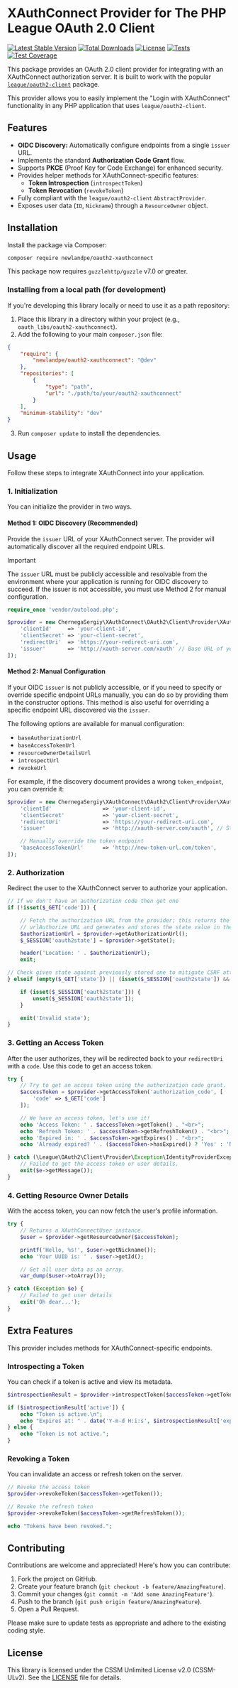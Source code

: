 # XAuthConnect Provider for The PHP League OAuth 2.0 Client

[![Latest Stable Version](https://img.shields.io/packagist/v/newlandpe/oauth2-xauthconnect.svg?label=Packagist&logo=packagist)](https://packagist.org/packages/newlandpe/oauth2-xauthconnect)
[![Total Downloads](https://img.shields.io/packagist/dt/newlandpe/oauth2-xauthconnect.svg?label=Downloads&logo=packagist)](https://packagist.org/packages/newlandpe/oauth2-xauthconnect)
[![License](https://img.shields.io/packagist/l/newlandpe/oauth2-xauthconnect.svg?label=Licence&logo=open-source-initiative)](https://packagist.org/packages/newlandpe/oauth2-xauthconnect)
[![Tests](https://img.shields.io/github/actions/workflow/status/newlandpe/oauth2-xauthconnect/phpunit.yml?label=Tests&logo=github)](https://github.com/newlandpe/oauth2-xauthconnect/actions/workflows/phpunit.yml)
[![Test Coverage](https://img.shields.io/codecov/c/github/newlandpe/oauth2-xauthconnect?label=Test%20Coverage&logo=codecov)](https://app.codecov.io/gh/newlandpe/oauth2-xauthconnect)

This package provides an OAuth 2.0 client provider for integrating with an XAuthConnect authorization server. It is built to work with the popular [`league/oauth2-client`](https://github.com/thephpleague/oauth2-client) package.

This provider allows you to easily implement the "Login with XAuthConnect" functionality in any PHP application that uses `league/oauth2-client`.

## Features

- **OIDC Discovery:** Automatically configure endpoints from a single `issuer` URL.
- Implements the standard **Authorization Code Grant** flow.
- Supports **PKCE** (Proof Key for Code Exchange) for enhanced security.
- Provides helper methods for XAuthConnect-specific features:
  - **Token Introspection** (`introspectToken`)
  - **Token Revocation** (`revokeToken`)
- Fully compliant with the `league/oauth2-client` `AbstractProvider`.
- Exposes user data (`ID`, `Nickname`) through a `ResourceOwner` object.

## Installation

Install the package via Composer:

```bash
composer require newlandpe/oauth2-xauthconnect
```

This package now requires `guzzlehttp/guzzle` v7.0 or greater.

### Installing from a local path (for development)

If you're developing this library locally or need to use it as a path repository:

1. Place this library in a directory within your project (e.g., `oauth_libs/oauth2-xauthconnect`).
2. Add the following to your main `composer.json` file:

```json
{
    "require": {
        "newlandpe/oauth2-xauthconnect": "@dev"
    },
    "repositories": [
        {
            "type": "path",
            "url": "./path/to/your/oauth2-xauthconnect"
        }
    ],
    "minimum-stability": "dev"
}
```

3. Run `composer update` to install the dependencies.

## Usage

Follow these steps to integrate XAuthConnect into your application.

### 1. Initialization

You can initialize the provider in two ways.

#### Method 1: OIDC Discovery (Recommended)

Provide the `issuer` URL of your XAuthConnect server. The provider will automatically discover all the required endpoint URLs.

> [!IMPORTANT]
> The `issuer` URL must be publicly accessible and resolvable from the environment where your application is running for OIDC discovery to succeed. If the issuer is not accessible, you must use Method 2 for manual configuration.

```php
require_once 'vendor/autoload.php';

$provider = new ChernegaSergiy\XAuthConnect\OAuth2\Client\Provider\XAuthConnect([
    'clientId'     => 'your-client-id',
    'clientSecret' => 'your-client-secret',
    'redirectUri'  => 'https://your-redirect-uri.com',
    'issuer'       => 'http://xauth-server.com/xauth' // Base URL of your XAuthConnect server
]);
```

#### Method 2: Manual Configuration

If your OIDC `issuer` is not publicly accessible, or if you need to specify or override specific endpoint URLs manually, you can do so by providing them in the constructor options. This method is also useful for overriding a specific endpoint URL discovered via the `issuer`.

The following options are available for manual configuration:

- `baseAuthorizationUrl`
- `baseAccessTokenUrl`
- `resourceOwnerDetailsUrl`
- `introspectUrl`
- `revokeUrl`

For example, if the discovery document provides a wrong `token_endpoint`, you can override it:

```php
$provider = new ChernegaSergiy\XAuthConnect\OAuth2\Client\Provider\XAuthConnect([
    'clientId'                => 'your-client-id',
    'clientSecret'            => 'your-client-secret',
    'redirectUri'             => 'https://your-redirect-uri.com',
    'issuer'                  => 'http://xauth-server.com/xauth', // Still recommended

    // Manually override the token endpoint
    'baseAccessTokenUrl'      => 'http://new-token-url.com/token',
]);
```

### 2. Authorization

Redirect the user to the XAuthConnect server to authorize your application.

```php
// If we don't have an authorization code then get one
if (!isset($_GET['code'])) {

    // Fetch the authorization URL from the provider; this returns the
    // urlAuthorize URL and generates and stores the state value in the session.
    $authorizationUrl = $provider->getAuthorizationUrl();
    $_SESSION['oauth2state'] = $provider->getState();

    header('Location: ' . $authorizationUrl);
    exit;

// Check given state against previously stored one to mitigate CSRF attack
} elseif (empty($_GET['state']) || (isset($_SESSION['oauth2state']) && $_GET['state'] !== $_SESSION['oauth2state'])) {

    if (isset($_SESSION['oauth2state'])) {
        unset($_SESSION['oauth2state']);
    }

    exit('Invalid state');
}
```

### 3. Getting an Access Token

After the user authorizes, they will be redirected back to your `redirectUri` with a `code`. Use this code to get an access token.

```php
try {
    // Try to get an access token using the authorization code grant.
    $accessToken = $provider->getAccessToken('authorization_code', [
        'code' => $_GET['code']
    ]);

    // We have an access token, let's use it!
    echo 'Access Token: ' . $accessToken->getToken() . "<br>";
    echo 'Refresh Token: ' . $accessToken->getRefreshToken() . "<br>";
    echo 'Expired in: ' . $accessToken->getExpires() . "<br>";
    echo 'Already expired? ' . ($accessToken->hasExpired() ? 'Yes' : 'No') . "<br>";

} catch (\League\OAuth2\Client\Provider\Exception\IdentityProviderException $e) {
    // Failed to get the access token or user details.
    exit($e->getMessage());
}
```

### 4. Getting Resource Owner Details

With the access token, you can now fetch the user's profile information.

```php
try {
    // Returns a XAuthConnectUser instance.
    $user = $provider->getResourceOwner($accessToken);

    printf('Hello, %s!', $user->getNickname());
    echo 'Your UUID is: ' . $user->getId();

    // Get all user data as an array.
    var_dump($user->toArray());

} catch (Exception $e) {
    // Failed to get user details
    exit('Oh dear...');
}
```

## Extra Features

This provider includes methods for XAuthConnect-specific endpoints.

### Introspecting a Token

You can check if a token is active and view its metadata.

```php
$introspectionResult = $provider->introspectToken($accessToken->getToken());

if ($introspectionResult['active']) {
    echo "Token is active.\n";
    echo "Expires at: " . date('Y-m-d H:i:s', $introspectionResult['exp']);
} else {
    echo "Token is not active.";
}
```

### Revoking a Token

You can invalidate an access or refresh token on the server.

```php
// Revoke the access token
$provider->revokeToken($accessToken->getToken());

// Revoke the refresh token
$provider->revokeToken($accessToken->getRefreshToken());

echo "Tokens have been revoked.";
```

## Contributing

Contributions are welcome and appreciated! Here's how you can contribute:

1. Fork the project on GitHub.
2. Create your feature branch (`git checkout -b feature/AmazingFeature`).
3. Commit your changes (`git commit -m 'Add some AmazingFeature'`).
4. Push to the branch (`git push origin feature/AmazingFeature`).
5. Open a Pull Request.

Please make sure to update tests as appropriate and adhere to the existing coding style.

## License

This library is licensed under the CSSM Unlimited License v2.0 (CSSM-ULv2). See the [LICENSE](LICENSE) file for details.
